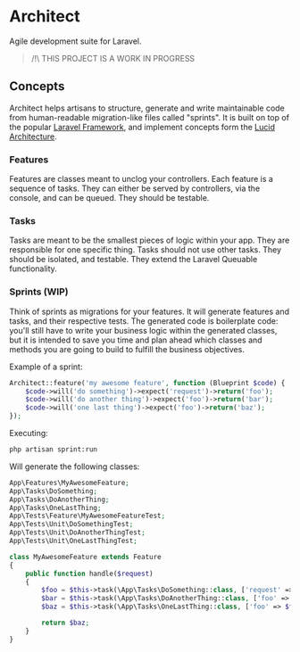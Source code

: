 # Architect
Agile development suite for Laravel.

> /!\ THIS PROJECT IS A WORK IN PROGRESS

## Concepts
Architect helps artisans to structure, generate and write maintainable code from human-readable migration-like files called "sprints". It is built on top of the popular [Laravel Framework](https://github.com/laravel), and implement concepts form the [Lucid Architecture](https://github.com/lucid-architecture).

### Features
Features are classes meant to unclog your controllers. Each feature is a sequence of tasks. They can either be served by controllers, via the console, and can be queued. They should be testable.

### Tasks
Tasks are meant to be the smallest pieces of logic within your app. They are responsible for one specific thing. Tasks should not use other tasks. They should be isolated, and testable. They extend the Laravel Queuable functionality. 

### Sprints (WIP)
Think of sprints as migrations for your features. It will generate features and tasks, and their respective tests. The generated code is boilerplate code: you'll still have to write your business logic within the generated classes, but it is intended to save you time and plan ahead which classes and methods you are going to build to fulfill the business objectives.

Example of a sprint:
```php
Architect::feature('my awesome feature', function (Blueprint $code) {
    $code->will('do something')->expect('request')->return('foo');
    $code->will('do another thing')->expect('foo')->return('bar');
    $code->will('one last thing')->expect('foo')->return('baz');
});
```
Executing:
```bash
php artisan sprint:run
```

Will generate the following classes:
```php
App\Features\MyAwesomeFeature;
App\Tasks\DoSomething;
App\Tasks\DoAnotherThing;
App\Tasks\OneLastThing;
App\Tests\Feature\MyAwesomeFeatureTest;
App\Tests\Unit\DoSomethingTest;
App\Tests\Unit\DoAnotherThingTest;
App\Tests\Unit\OneLastThingTest;
```

```php
class MyAwesomeFeature extends Feature 
{
    public function handle($request) 
    {
        $foo = $this->task(\App\Tasks\DoSomething::class, ['request' => $request]);
        $bar = $this->task(\App\Tasks\DoAnotherThing::class, ['foo' => $foo]);
        $baz = $this->task(\App\Tasks\OneLastThing::class, ['foo' => $foo]);

        return $baz;
    }
}
```

